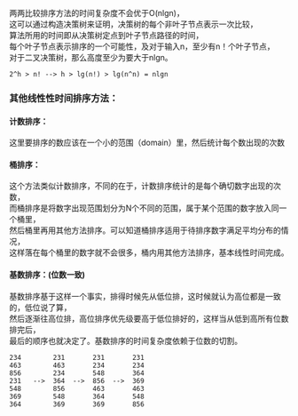 两两比较排序方法的时间复杂度不会优于O(nlgn)，  
这可以通过构造决策树来证明，决策树的每个非叶子节点表示一次比较，  
算法所用的时间即从决策树定点到叶子节点路径的时间，  
每个叶子节点表示排序的一个可能性，及对于输入n，至少有n！个叶子节点，  
对于二叉决策树，那么高度至少为要大于nlgn。  
```
2^h > n! --> h > lg(n!) > lg(n^n) = nlgn
```

### 其他线性性时间排序方法：
#### 计数排序：
这里要排序的数应该在一个小的范围（domain）里，然后统计每个数出现的次数

#### 桶排序：
这个方法类似计数排序，不同的在于，计数排序统计的是每个确切数字出现的次数，  
而桶排序是将数字出现范围划分为N个不同的范围，属于某个范围的数字放入同一个桶里，  
然后桶里再用其他方法排序。可以知道桶排序适用于待排序数字满足平均分布的情况，  
这样落在每个桶里的数字就不会很多，桶内用其他方法排序，基本线性时间完成。  

#### 基数排序：(位数一致)
基数排序基于这样一个事实，排得时候先从低位排，这时候就认为高位都是一致的，低位说了算，   
然后逐渐往高位排，高位排序优先级要高于低位排好的，这样当从低到高所有位数排完后，  
最后的顺序也就决定了。基数排序的时间复杂度依赖于位数的切割。  
```
234        231       231       231  
463        463       234       234  
856        234       548       364  
231   -->  364  -->  856  -->  369  
548        856       463       463  
369        548       364       548  
364        369       369       856
```
